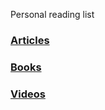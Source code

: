 Personal reading list

### [Articles](https://github.com/atkins-h/reading-list/tree/main/Articles)
### [Books](https://github.com/atkins-h/reading-list/tree/main/Books)
### [Videos](https://github.com/atkins-h/reading-list/tree/main/Videos)